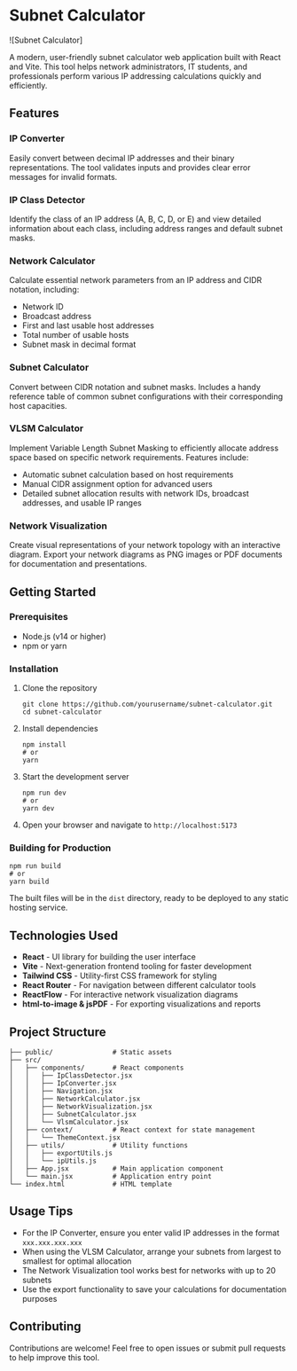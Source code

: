 # Subnet Calculator

![Subnet Calculator]

A modern, user-friendly subnet calculator web application built with React and Vite. This tool helps network administrators, IT students, and professionals perform various IP addressing calculations quickly and efficiently.

## Features

### IP Converter
Easily convert between decimal IP addresses and their binary representations. The tool validates inputs and provides clear error messages for invalid formats.

### IP Class Detector
Identify the class of an IP address (A, B, C, D, or E) and view detailed information about each class, including address ranges and default subnet masks.

### Network Calculator
Calculate essential network parameters from an IP address and CIDR notation, including:
- Network ID
- Broadcast address
- First and last usable host addresses
- Total number of usable hosts
- Subnet mask in decimal format

### Subnet Calculator
Convert between CIDR notation and subnet masks. Includes a handy reference table of common subnet configurations with their corresponding host capacities.

### VLSM Calculator
Implement Variable Length Subnet Masking to efficiently allocate address space based on specific network requirements. Features include:
- Automatic subnet calculation based on host requirements
- Manual CIDR assignment option for advanced users
- Detailed subnet allocation results with network IDs, broadcast addresses, and usable IP ranges

### Network Visualization
Create visual representations of your network topology with an interactive diagram. Export your network diagrams as PNG images or PDF documents for documentation and presentations.

## Getting Started

### Prerequisites
- Node.js (v14 or higher)
- npm or yarn

### Installation

1. Clone the repository
   ```
   git clone https://github.com/yourusername/subnet-calculator.git
   cd subnet-calculator
   ```

2. Install dependencies
   ```
   npm install
   # or
   yarn
   ```

3. Start the development server
   ```
   npm run dev
   # or
   yarn dev
   ```

4. Open your browser and navigate to `http://localhost:5173`

### Building for Production

```
npm run build
# or
yarn build
```

The built files will be in the `dist` directory, ready to be deployed to any static hosting service.

## Technologies Used

- **React** - UI library for building the user interface
- **Vite** - Next-generation frontend tooling for faster development
- **Tailwind CSS** - Utility-first CSS framework for styling
- **React Router** - For navigation between different calculator tools
- **ReactFlow** - For interactive network visualization diagrams
- **html-to-image & jsPDF** - For exporting visualizations and reports

## Project Structure

```
├── public/               # Static assets
├── src/
│   ├── components/       # React components
│   │   ├── IpClassDetector.jsx
│   │   ├── IpConverter.jsx
│   │   ├── Navigation.jsx
│   │   ├── NetworkCalculator.jsx
│   │   ├── NetworkVisualization.jsx
│   │   ├── SubnetCalculator.jsx
│   │   └── VlsmCalculator.jsx
│   ├── context/          # React context for state management
│   │   └── ThemeContext.jsx
│   ├── utils/            # Utility functions
│   │   ├── exportUtils.js
│   │   └── ipUtils.js
│   ├── App.jsx           # Main application component
│   └── main.jsx          # Application entry point
└── index.html            # HTML template
```

## Usage Tips

- For the IP Converter, ensure you enter valid IP addresses in the format `xxx.xxx.xxx.xxx`
- When using the VLSM Calculator, arrange your subnets from largest to smallest for optimal allocation
- The Network Visualization tool works best for networks with up to 20 subnets
- Use the export functionality to save your calculations for documentation purposes

## Contributing

Contributions are welcome! Feel free to open issues or submit pull requests to help improve this tool.